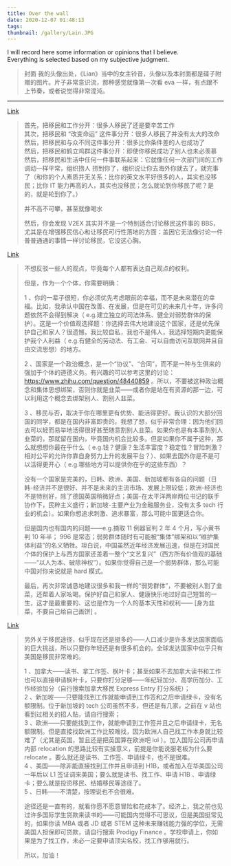 ```yaml
---
title: Over the wall
date: 2020-12-07 01:48:13
tags: 
thumbnail: /gallery/Lain.JPG
---
```

I will record here some information or opinions that I believe.   
Everything is selected based on my subjective judgment.
<!--more-->
> 封面 我的头像出处，《Lian》当中的女主铃音，头像以及本封面都是碟子附赠的图片。片子非常意识流，那种感觉就像第一次看 eva 一样，有点跟不上节奏，或者说觉得非常混沌。
---
[Link](https://www.v2ex.com/t/689630?p=1#r_9241365)
> 首先，把移民和工作分开：很多人移民了还是要辛苦工作  
> 其次，把移民和 “改变命运” 这件事分开：很多人移民了并没有太大的改命  
> 然后，把移民和与众不同这件事分开：很多比你条件差的人也成功了  
> 然后，把移民和鹤立鸡群这件事分开：即使你移民成功了别人也未必羡慕  
> 然后，把移民和生活中任何一件事联系起来：它就像任何一次部门间的工作调动一样平常，组织捞人 捞到你了，组织说让你去海外你就去了，就完事了（和你的个人素质并无关系：比你的英文水平好很多的人，其实也没移民；比你 IT 能力再高的人，其实也没移民；怎么就论到你移民了呢？是的，就是轮到你了。）
> 
> 并不高不可攀，甚至就像喝水
> 
> 然后，你会发现 V2EX 其实并不是一个特别适合讨论移民这件事的 BBS，尤其是在增强移民信心和让移民可行性落地的方面：盖因它无法像讨论一件普普通通的事情一样讨论移民，它没这心胸。

[Link](https://www.v2ex.com/t/731552?p=2#r_9874141)
> 不想反驳一些人的观点，毕竟每个人都有表达自己观点的权利。
> 
> 但是，作为一个个体，你需要明确：
> 
> 1 、你的一辈子很短，你必须优先考虑眼前的幸福，而不是未来潜在的幸福。比如，我承认中国在改善、在发展，但是在可见的未来几十年，许多问题依然不会得到解决（ e.g.建立独立的司法体系、健全对弱势群体的保护）。这是一个价值观选择题：你选择去伟大地建设这个国家，还是优先保护自己和家人？很遗憾，我比较自私，我也不是伟人，我选择短期内更能保护我个人利益（ e.g.有健全的劳动法、有工会、可以自由访问互联网并且自由交流思想）的地方。
> 
> 2 、国家是一个政治概念，是一个“协议”、“合同”，而不是一种与生俱来的强加于个体的道德义务。有兴趣的可以参考这里的讨论： https://www.zhihu.com/question/48440859 。所以，不要被这种政治概念和集体思想绑架，否则你就是韭菜——或者你是站在有资源的那一边，可以利用这个概念去绑架别人、割别人韭菜。
> 
> 3 、移民与否，取决于你在哪里更有优势、能活得更好。我认识的大部分回国的同学，都是在国内非富即贵的。我想了想，似乎非常合理：因为他们回去可以轻而易举地活得很好甚至随意割别人韭菜。如果你也是有本事割别人韭菜的，那就留在国内，毕竟国内机会比较多。但是如果你不属于这种，那么就想想你最在乎什么（ e.g.钱？健康？生活丰富度？稳定性？冒险刺激？相对公平的允许你靠自身努力上升的发展平台？）、如果去国外你是不是可以活得更开心（ e.g.哪些地方可以提供你在乎的这些东西）？
> 
> 没有一个国家是完美的，日韩、欧洲、美国、新加坡都有各自的问题（日韩-经济并不是很好、并不是未来的主流市场、发展上限较低；欧洲-经济也不是特别好，除了德国英国稍微好点；美国-在太平洋两岸两位书记的联手协作下，民粹主义盛行；新加坡-主要产业为金融服务业，没有太多 tech 行业的机会）。如果你想追求刺激、追求暴富，那么可能中国更适合你。
> 
> 但是国内也有国内的问题——e.g.摘取 11 例器官判 2 年 4 个月，写小黄书判 10 年半； 996 是常态；弱势群体随时有可能被“集体”绑架和以“维护集体利益”的名义牺牲。坦白说，中国虽然近年经济发展迅速，但是在对国民个体的保护上与西方国家还差着一整个“文艺复兴”（西方所有价值观的基础——“以人为本、破除神权”）。如果你觉得自己是一个弱势群体，那么可能中国对你来说就是 hard 模式。
> 
> 最后，再次非常诚恳地建议很多和我一样的“弱势群体”，不要被别人割了韭菜，还帮着人家吆喝。保护好自己和家人、健康快乐地过好自己短暂的一生，这才是最重要的、这也是作为一个人的基本天性和权利—— [身为韭菜，不要自己给自己画饼] 。

[Link](https://www.v2ex.com/t/731552?p=2#r_9874150) 
> 另外关于移民途径，似乎现在还是挺多的——人口减少是许多发达国家面临的巨大挑战，所以只要你年轻还是有很多机会的。全球发达国家中似乎只有美国是移民非常难的。
> 
> 1 、加拿大——读书、拿工作签、枫叶卡；甚至如果不去加拿大读书和工作也可以直接申请枫叶卡，只要你打分足够——年纪轻加分、高学历加分、工作经验加分（自行搜索加拿大移民 Express Entry 打分系统）；  
> 2 、新加坡——只要能找到工作就能申请到工作签和之后申请绿卡，没有名额限制。位于新加坡的 tech 公司虽然不多，但还是有几家，之前在 v 站也看到过相关的招人贴，请自行搜索；  
> 3 、欧洲——只要能找到工作，就能申请到工作签并且之后申请绿卡，无名额限制。但是直接找欧洲工作比较难找，因为欧洲人自己找工作本身就比较难了（尤其是英国，暂且还是把英国算在欧洲吧 lol ）。加入国际公司再申请内部 relocation 的思路比较有实操意义，前提是你能说服老板为什么要 relocate 。要么就还是读书、工作签、申请绿卡，也不是很难。  
> 4 、美国——除非能直接找到工作并且申请到 H1B，或者加入在华美国公司一年后以 L1 签证调来美国；要么就是读书、找工作、申请 H1B 、申请绿卡；要么就是投资移民、结婚移民等途径了。  
> 5 、日韩——不清楚，按理说也不会很难。  
> 
> 途径还是一直有的，就看你愿不愿意冒险和花成本了。经济上，我之前也见过许多国际学生贷款来读书的——可能国内觉得不可思议，但是美国挺常见的，如果你读 MBA 或者 JD 或者 STEM 这种未来赚钱能力强的学位，无需美国人担保即可贷款，请自行搜索 Prodigy Finance 。学校申请上，你如果是为了找工作，未必一定要申请顶尖名校，找工作够用就行。
> 
> 所以，加油！